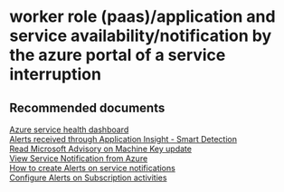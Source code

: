 <properties
	pageTitle="worker role (paas)/application and service availability/notification by the azure portal of a service interruption"
	description="worker role (paas)/application and service availability/notification by the azure portal of a service interruption"
	service="microsoft.classiccompute"
	resource="domainnames"
 	authors="ChiragPavecha"
	displayOrder=""
	selfHelpType="generic"
	supportTopicIds="32440212"
	resourceTags=""
	productPesIds="13185"
	cloudEnvironments="public"
	articleId="9ba61dc0-6889-410c-8f18-627c7cb13358"
/>

# worker role (paas)/application and service availability/notification by the azure portal of a service interruption

## **Recommended documents**
[Azure service health dashboard](https://azure.microsoft.com/status/)<br>
[Alerts received through Application Insight - Smart Detection](https://docs.microsoft.com/azure/application-insights/app-insights-proactive-failure-diagnostics)<br>
[Read Microsoft Advisory on Machine Key update](https://aka.ms/azuremachinekeyinfo)<br>
[View Service Notification from Azure](https://docs.microsoft.com/azure/monitoring-and-diagnostics/monitoring-service-notifications)<br>
[How to create Alerts on service notifications](https://docs.microsoft.com/azure/monitoring-and-diagnostics/monitoring-activity-log-alerts-on-service-notifications)<br>
[Configure Alerts on Subscription activities](https://docs.microsoft.com/azure/monitoring-and-diagnostics/monitor-quick-audit-notify-action-in-subscription)
